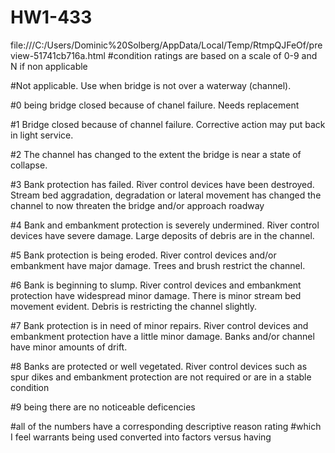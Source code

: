 # HW1-433
file:///C:/Users/Dominic%20Solberg/AppData/Local/Temp/RtmpQJFeOf/preview-51741cb716a.html 
#condition ratings are based on a scale of 0-9 and N if non applicable

#Not applicable. Use when bridge is not over a waterway (channel).

#0 being bridge closed because of chanel failure. Needs replacement

#1 Bridge closed because of channel failure. Corrective action may put
back in light service.

#2 The channel has changed to the extent the bridge is near a state of
collapse.

#3 Bank protection has failed. River control devices have been
destroyed. Stream bed aggradation, degradation or lateral movement
has changed the channel to now threaten the bridge and/or approach
roadway

#4 Bank and embankment protection is severely undermined. River
control devices have severe damage. Large deposits of debris are in
the channel.

#5 Bank protection is being eroded. River control devices and/or
embankment have major damage. Trees and brush restrict the channel.

#6 Bank is beginning to slump. River control devices and embankment
protection have widespread minor damage. There is minor stream bed
movement evident. Debris is restricting the channel slightly.

#7 Bank protection is in need of minor repairs. River control devices
and embankment protection have a little minor damage. Banks and/or
channel have minor amounts of drift.

#8 Banks are protected or well vegetated. River control devices such
as spur dikes and embankment protection are not required or are in a
stable condition

#9 being there are no noticeable deficencies

#all of the numbers have a corresponding descriptive reason rating 
#which I feel warrants being used converted into factors versus having 

